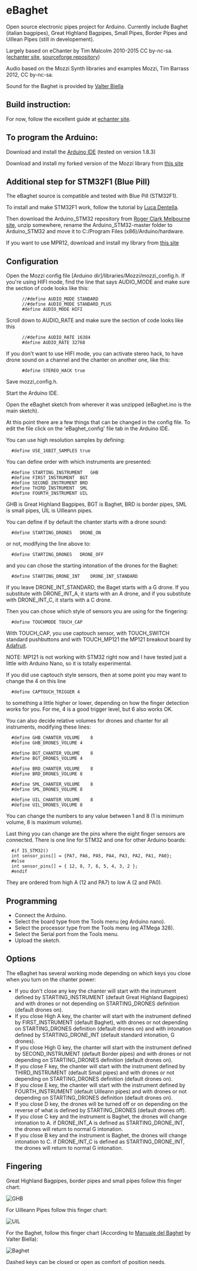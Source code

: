 # eBaghet

Open source electronic pipes project for Arduino. Currently include Baghet (italian bagpipes), Great Highland Bagpipes, Small Pipes, Border Pipes and Uillean Pipes (still in developement).

Largely based on eChanter by Tim Malcolm 2010-2015 CC by-nc-sa. ([echanter site](http://www.echanter.com/), [sourceforge repository](https://sourceforge.net/projects/echanter/))

Audio based on the Mozzi Synth libraries and examples
Mozzi, Tim Barrass 2012, CC by-nc-sa.

Sound for the Baghet is provided by [Valter Biella](http://www.baghet.it/)

## Build instruction:
For now, follow the excellent guide at [echanter site](http://www.echanter.com/home/howto-build).

## To program the Arduino:
Download and install the [Arduino IDE](https://www.arduino.cc/en/main/software) (tested on version 1.8.3)

Download and install my forked version of the Mozzi library from [this site](https://github.com/Tinwelint78/Mozzi)

## Additional step for STM32F1 (Blue Pill)

The eBaghet source is compatible and tested with Blue Pill (STM32F1).

To install and make STM32F1 work, follow the tutorial by [Luca Dentella](http://www.lucadentella.it/en/2017/07/13/stm32-e-arduino/).

Then download the Arduino_STM32 repository from [Roger Clark Melbourne site](https://github.com/rogerclarkmelbourne/Arduino_STM32), unzip somewhere, rename the Arduino_STM32-master folder to Arduino_STM32 and move it to C:/Program Files (x86)/Arduino/hardware.

If you want to use MPR12, download and install my library from [this site](https://github.com/Tinwelint78/Adafruit_MPR121_STM32)

## Configuration

Open the Mozzi config file [Arduino dir]/libraries/Mozzi/mozzi_config.h. 
If you're using HIFI mode, find the line that says AUDIO_MODE and make sure the section of code looks like this:

          //#define AUDIO_MODE STANDARD
          //#define AUDIO_MODE STANDARD_PLUS
          #define AUDIO_MODE HIFI

Scroll down to AUDIO_RATE and make sure the section of code looks like this

          //#define AUDIO_RATE 16384
          #define AUDIO_RATE 32768
		  
If you don't want to use HIFI mode, you can activate stereo hack, to have drone sound on a channel and the chanter on another one, like this:

		  #define STEREO_HACK true
		
Save mozzi_config.h.

Start the Arduino IDE.

Open the eBaghet sketch from wherever it was unzipped (eBaghet.ino is the main sketch).

At this point there are a few things that can be changed in the config file. To edit the file click on the 'eBaghet_config' file tab in the Arduino IDE.

You can use high resolution samples by defining:

	  #define USE_16BIT_SAMPLES true

You can define order with which instruments are presented:

	  #define STARTING_INSTRUMENT	GHB
	  #define FIRST_INSTRUMENT	BGT
	  #define SECOND_INSTRUMENT	BRD
	  #define THIRD_INSTRUMENT	SML
	  #define FOURTH_INSTRUMENT	UIL

GHB is Great Highland Bagpipes, BGT is Baghet, BRD is border pipes, SML is small pipes, UIL is Uilleann pipes.

You can define if by default the chanter starts with a drone sound:
	
	  #define STARTING_DRONES	DRONE_ON
	
or not, modifying the line above to:

	  #define STARTING_DRONES	DRONE_OFF

and you can chose the starting intonation of the drones for the Baghet:

	  #define STARTING_DRONE_INT	DRONE_INT_STANDARD

If you leave DRONE_INT_STANDARD, the Baget starts with a G drone. If you substitute with DRONE_INT_A, it starts with an A drone, and if you substitute with DRONE_INT_C, it starts with a C drone.

Then you can chose which style of sensors you are using for the fingering:

	  #define TOUCHMODE TOUCH_CAP
	  
With TOUCH_CAP, you use captouch sensor, with TOUCH_SWITCH standard pushbuttons and with TOUCH_MP121 the MP121 breakout board by [Adafruit](https://learn.adafruit.com/adafruit-mpr121-12-key-capacitive-touch-sensor-breakout-tutorial/overview). 

NOTE: MP121 is not working with STM32 right now and I have tested just a little with Arduino Nano, so it is totally experimental.

If you did use captouch style sensors, then at some point you may want to change the 4 on this line

      #define CAPTOUCH_TRIGGER 4

to something a little higher or lower, depending on how the finger detection works for you. For me, 4 is a good trigger level, but 6 also works OK.

You can also decide relative volumes for drones and chanter for all instruments, modifying these lines:

	  #define GHB_CHANTER_VOLUME	8
	  #define GHB_DRONES_VOLUME	4
      
	  #define BGT_CHANTER_VOLUME	8
	  #define BGT_DRONES_VOLUME	4
      
	  #define BRD_CHANTER_VOLUME	8
	  #define BRD_DRONES_VOLUME	8
      
	  #define SML_CHANTER_VOLUME	8
	  #define SML_DRONES_VOLUME	8
      
	  #define UIL_CHANTER_VOLUME	8
	  #define UIL_DRONES_VOLUME	8

You can change the numbers to any value between 1 and 8 (1 is minimum volume, 8 is maximum volume).

Last thing you can change are the pins where the eight finger sensors are connected. There is one line for STM32 and one for other Arduino boards:

	  #if IS_STM32()
	  int sensor_pins[] = {PA7, PA6, PA5, PA4, PA3, PA2, PA1, PA0};
	  #else
	  int sensor_pins[] = { 12, 8, 7, 6, 5, 4, 3, 2 };
	  #endif
	  
They are ordered from high A (12 and PA7) to low A (2 and PA0). 
	  
## Programming

* Connect the Arduino.
* Select the board type from the Tools menu (eg Arduino nano).
* Select the processor type from the Tools menu (eg ATMega 328).
* Select the Serial port from the Tools menu.
* Upload the sketch.

## Options

The eBaghet has several working mode depending on which keys you close when you turn on the chanter power:
* If you don't close any key the chanter will start with the instrument defined by STARTING_INSTRUMENT (default Great Highland Bagpipes) and with drones or not depending on STARTING_DRONES definition (default drones on).
* If you close High A key, the chanter will start with the instrument defined by FIRST_INSTRUMENT (default Baghet), with drones or not depending on STARTING_DRONES definition (default drones on) and with intonation defined by STARTING_DRONE_INT (default standard intonation, G drones).
* If you close High G key, the chanter will start with the instrument defined by SECOND_INSTRUMENT (default Border pipes) and with drones or not depending on STARTING_DRONES definition (default drones on).
* If you close F key, the chanter will start with the instrument defined by THIRD_INSTRUMENT (default Small pipes) and with drones or not depending on STARTING_DRONES definition (default drones on).
* If you close E key, the chanter will start with the instrument defined by FOURTH_INSTRUMENT (default Uilleann pipes) and with drones or not depending on STARTING_DRONES definition (default drones on).
* If you close D key, the drones will be turned off or on depending on the reverse of what is defined by STARTING_DRONES (default drones off).
* If you close C key and the instrument is Baghet, the drones will change intonation to A. if DRONE_INT_A is defined as STARTING_DRONE_INT, the drones will return to normal G intonation.
* If you close B key and the instrument is Baghet, the drones will change intonation to C. if DRONE_INT_C is defined as STARTING_DRONE_INT, the drones will return to normal G intonation.

## Fingering

Great Highland Bagpipes, border pipes and small pipes follow this finger chart:

![GHB](docs/GHB.png)

For Uilleann Pipes follow this finger chart:

![UIL](docs/UIL.png)

For the Baghet, follow this finger chart (According to [Manuale del Baghet](http://www.baghet.it/manuale%20baghet%202012.pdf) by Valter Biella):

![Baghet](docs/Baghet.png)

Dashed keys can be closed or open as comfort of position needs.
